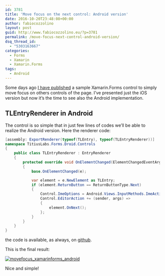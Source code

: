 ```yaml
---
id: 3781
title: 'Move focus on the next control: Android version'
date: 2016-10-20T23:48:08+00:00
author: fabiocozzolino
layout: post
guid: http://www.fabiocozzolino.eu/?p=3781
permalink: /move-focus-next-control-android-version/
dsq_thread_id:
  - "5303163667"
categories:
  - Forms
  - Xamarin
  - Xamarin.Forms
tags:
  - Android
---
```

Some days ago [I have published](http://www.fabiocozzolino.eu/move-focus-next-control-xamarin-forms/) a sample Xamarin.Forms control to simply move focus on others controls of the page. I&#8217;ve presented just the iOS version but now it&#8217;s the time to see also the Android implementation.

## TLEntryRenderer in Android

The control is so simple that in just few lines of codes we&#8217;ll be able to realize the Android version. Here the renderer code:

~~~ csharp
[assembly: ExportRenderer(typeof(TLEntry), typeof(TLEntryRenderer))]
namespace TitiusLabs.Forms.Droid.Controls
{
	public class TLEntryRenderer : EntryRenderer
	{
		protected override void OnElementChanged(ElementChangedEventArgs<Entry> e)
		{
			base.OnElementChanged(e);

			var element = e.NewElement as TLEntry;
			if (element.ReturnButton == ReturnButtonType.Next)
			{
				Control.ImeOptions = Android.Views.InputMethods.ImeAction.Next;
				Control.EditorAction += (sender, args) =>
				{
					element.OnNext();
				};
			}
		}
	}
}
~~~

the code is available, as always, on [github](https://github.com/fabiocozzolino/TitiusLabs.Xamarin/blob/master/TitiusLabs.Forms.Droid/Controls/TLEntryRenderer.cs).

This is the final result:

[<img class="alignnone size-full wp-image-3791" src="https://i2.wp.com/www.fabiocozzolino.eu/wp-content/uploads/2016/10/MoveFocus_XamarinForms_Android.gif?resize=512%2C844" alt="movefocus_xamarinforms_android" data-recalc-dims="1" />](https://i2.wp.com/www.fabiocozzolino.eu/wp-content/uploads/2016/10/MoveFocus_XamarinForms_Android.gif)

Nice and simple!